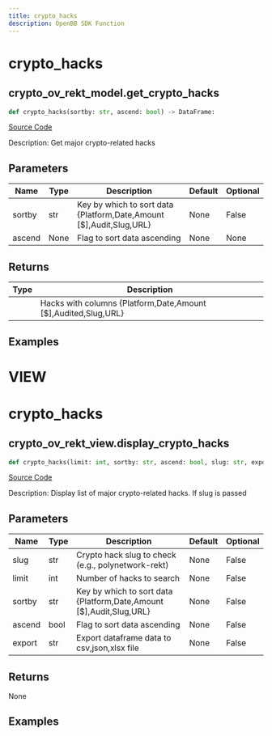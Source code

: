 ```yaml
---
title: crypto_hacks
description: OpenBB SDK Function
---
```

# crypto_hacks

## crypto_ov_rekt_model.get_crypto_hacks

```python
def crypto_hacks(sortby: str, ascend: bool) -> DataFrame:
```
[Source Code](https://github.com/OpenBB-finance/OpenBBTerminal/tree/main/openbb_terminal/cryptocurrency/overview/rekt_model.py#L91)

Description: Get major crypto-related hacks

## Parameters

| Name | Type | Description | Default | Optional |
| ---- | ---- | ----------- | ------- | -------- |
| sortby | str | Key by which to sort data {Platform,Date,Amount [$],Audit,Slug,URL} | None | False |
| ascend | None | Flag to sort data ascending | None | None |

## Returns

| Type | Description |
| ---- | ----------- |
|  | Hacks with columns {Platform,Date,Amount [$],Audited,Slug,URL} |

## Examples




# VIEW

# crypto_hacks

## crypto_ov_rekt_view.display_crypto_hacks

```python
def crypto_hacks(limit: int, sortby: str, ascend: bool, slug: str, export: str) -> None:
```
[Source Code](https://github.com/OpenBB-finance/OpenBBTerminal/tree/main/openbb_terminal/cryptocurrency/overview/rekt_view.py#L17)

Description: Display list of major crypto-related hacks. If slug is passed

## Parameters

| Name | Type | Description | Default | Optional |
| ---- | ---- | ----------- | ------- | -------- |
| slug | str | Crypto hack slug to check (e.g., polynetwork-rekt) | None | False |
| limit | int | Number of hacks to search | None | False |
| sortby | str | Key by which to sort data {Platform,Date,Amount [$],Audit,Slug,URL} | None | False |
| ascend | bool | Flag to sort data ascending | None | False |
| export | str | Export dataframe data to csv,json,xlsx file | None | False |

## Returns

None

## Examples

